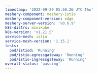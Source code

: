 ```yaml
---
timestamp: '2022-09-29 05:50:26 UTC Thu'
meshery-component: meshery-istio
meshery-component-version: edge
meshery-server-version: 'v0.6.9'
k8s-distro: minikube
k8s-version: 'v1.21.5'
service-mesh: istio
service-mesh-version: '1.15.1'
tests:
  pod/istiod: 'Running'
  pod/istio-egressgateway: 'Running'
  pod/istio-ingressgateway: 'Running'
overall-status: 'passing'
---
```

